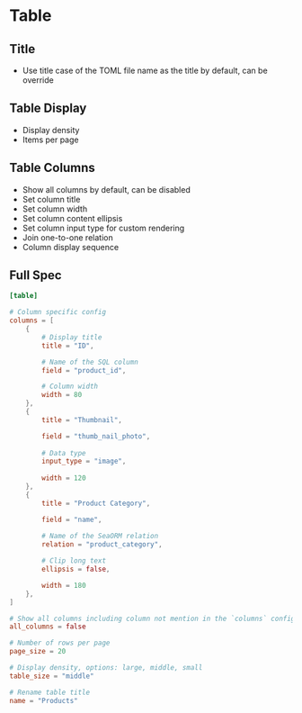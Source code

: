 # Table

## Title

* Use title case of the TOML file name as the title by default, can be override

## Table Display

* Display density
* Items per page

## Table Columns

* Show all columns by default, can be disabled
* Set column title
* Set column width
* Set column content ellipsis
* Set column input type for custom rendering
* Join one-to-one relation
* Column display sequence

## Full Spec

```toml
[table]

# Column specific config
columns = [
    {
        # Display title
        title = "ID",

        # Name of the SQL column
        field = "product_id",

        # Column width
        width = 80
    },
    {
        title = "Thumbnail",

        field = "thumb_nail_photo",
        
        # Data type
        input_type = "image",
        
        width = 120
    },
    {
        title = "Product Category",

        field = "name",
        
        # Name of the SeaORM relation
        relation = "product_category",

        # Clip long text
        ellipsis = false,

        width = 180
    },
]

# Show all columns including column not mention in the `columns` config
all_columns = false

# Number of rows per page
page_size = 20

# Display density, options: large, middle, small
table_size = "middle"

# Rename table title
name = "Products"
```
